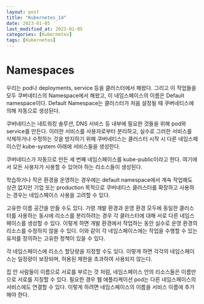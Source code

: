 ```yaml
---
layout: post
title: "Kubernetes_14"
date: 2023-01-05
last_modified_at: 2023-01-05
categories: [Kubernetes]
tags: [Kubernetes]
---
```


# Namespaces

우리는 pod나 deployments, service 등을 클러스터에서 해왔다. 
그리고 이 작업들을 모두 쿠버네티스의 Namespace에서 해왔고, 이 네임스페이스의 이름은 Default namespace이다.
Default Namespace는 클러스터가 처음 설정될 때 쿠버네티스에 의해 자동으로 생성된다.

쿠버네티스는 네트워킹 솔루션, DNS 서비스 등 내부에 필요한 것들을 위해 pod와 service를 만든다. 
이러한 서비스를 사용자로부터 분리하고, 실수로 그러한 서비스를 삭제하거나 수정하는 것을 방지하기 위해
쿠버네티스는 클러스터 시작 시 다른 네임스페이스인 kube-system 아래에 서비스들을 생성한다.

쿠버네티스가 자동으로 만든 세 번째 네임스페이스를 kube-public이라고 한다.
여기에서 모든 사용자가 사용할 수 있어야 하는 리소스들이 생성된다.

학습하거나 작은 환경을 운영하는 경우에는 default namespace에서 계속 작업해도 상관 없지만
기업 또는 production 목적으로 쿠버네티스 클러스터를 확장하고 사용하는 경우는 네임스페이스 사용을 고려할 수 있다.

고유한 이름 공간을 만들 수도 있다.
가령 개발 환경과 운영 환경 모두에 동일한 클러스터를 사용하는 동시에 리소스를 분리하려는 경우
각 클러스터에 대해 서로 다른 네임스페이스를 생성할 수 있다.
이렇게 하면 개발 환경에서 작업하는 동안 실수로 운영 환경의 리소스를 수정하지 않을 수 있다.
이와 같이 각 네임스페이스에는 작업을 수행할 수 있는 유저를 정의하는 고유한 정책이 있을 수 있다.

각 네임스페이스에 리소스 할당량을 지정할 수도 있다.
이렇게 하면 각각의 네임스페이스는 일정량이 보장되며, 허용된 제한을 초과하여 사용되지 않는다.

집 안 사람들이 이름으로 서로를 부르는 것 처럼, 네임스페이스 안의 리소스들은 이름만으로 서로를 지칭할 수 있다.
필요한 경우 웹 애플리케이션 pod는 다른 네임스페이스의 서비스에도 연결할 수 있다.
이렇게 하려면 네임스페이스의 이름을 서비스 이름에 추가해야 한다. 


